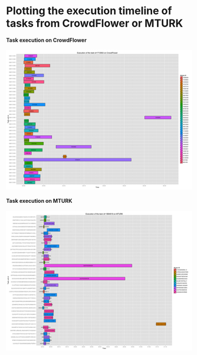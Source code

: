 # Plotting the execution timeline of tasks from CrowdFlower or MTURK

#### Task execution on CrowdFlower
![CrowdFlower Example](/example_crowdflower.png)

#### Task execution on MTURK
![MTURK Example](/example_mturk.png)

